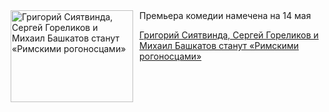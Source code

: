 <!--2025-04-16 13:15:26-->
<div class="yb">
  <div class="rss kino_teatr"><a href="https://www.kino-teatr.ru/teatr/news/y2025/4-16/37435/" title="Григорий Сиятвинда, Сергей Гореликов и Михаил Башкатов станут «Римскими рогоносцами»"><img src="https://www.kino-teatr.ru/news/5/3/37435/poster.jpg" width="196" height="147" align="left" hspace="5" style="margin: 0px 10px 0px 5px" alt="Григорий Сиятвинда, Сергей Гореликов и Михаил Башкатов станут «Римскими рогоносцами»"/></a>Премьера комедии намечена на 14 мая <p class="titl"><a href="https://www.kino-teatr.ru/teatr/news/y2025/4-16/37435/">Григорий Сиятвинда, Сергей Гореликов и Михаил Башкатов станут «Римскими рогоносцами»</a></p></div>
</div>
